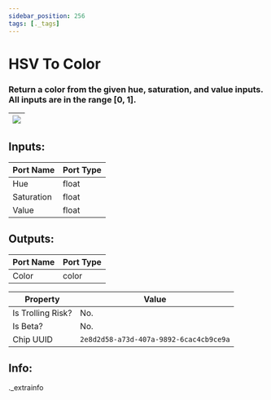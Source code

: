 ```yaml
---
sidebar_position: 256
tags: [._tags]
---
```


# HSV To Color


### Return a color from the given hue, saturation, and value inputs. All inputs are in the range [0, 1].

| ![](https://images-ext-2.discordapp.net/external/MPmIaQzlEPmgGWlgi-WxBBXt0Bjv_zWPkg1y1f_sy3s/https/www.recroomcircuits.com/image/circuit/absolute-value?width=206&height=108) |
|-----|

## Inputs:
| Port Name | Port Type |
|-----------|-----------|
| Hue | float |
| Saturation | float |
| Value | float |

## Outputs:
| Port Name | Port Type |
|-----------|-----------|
| Color | color | 

| Property  | Value |
|-------------------|-----------|
| Is Trolling Risk? | No. |
| Is Beta? | No. |
| Chip UUID | `2e8d2d58-a73d-407a-9892-6cac4cb9ce9a` |

## Info:
._extrainfo